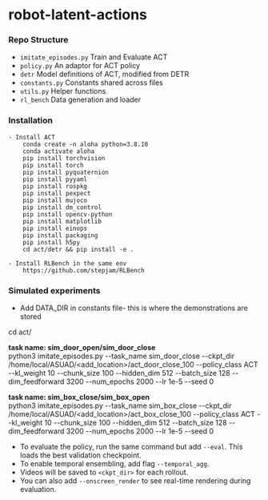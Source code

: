 # robot-latent-actions

### Repo Structure
- ``imitate_episodes.py`` Train and Evaluate ACT
- ``policy.py`` An adaptor for ACT policy
- ``detr`` Model definitions of ACT, modified from DETR
- ``constants.py`` Constants shared across files
- ``utils.py`` Helper functions
- ``rl_bench`` Data generation and loader

### Installation

    - Install ACT
        conda create -n aloha python=3.8.10
        conda activate aloha
        pip install torchvision
        pip install torch
        pip install pyquaternion
        pip install pyyaml
        pip install rospkg
        pip install pexpect
        pip install mujoco
        pip install dm_control
        pip install opencv-python
        pip install matplotlib
        pip install einops
        pip install packaging
        pip install h5py
        cd act/detr && pip install -e .

    - Install RLBench in the same env
        https://github.com/stepjam/RLBench


### Simulated experiments

- Add DATA_DIR in constants file- this is where the demonstrations are stored
  
cd act/

**task name: sim_door_open/sim_door_close**  
python3  imitate_episodes.py --task_name sim_door_close --ckpt_dir /home/local/ASUAD/<add_location>/act_door_close_100 --policy_class ACT --kl_weight 10 --chunk_size 100 --hidden_dim 512 --batch_size 128 --dim_feedforward 3200 --num_epochs 2000  --lr 1e-5 --seed 0

**task name: sim_box_close/sim_box_open**   
python3  imitate_episodes.py --task_name sim_box_close --ckpt_dir /home/local/ASUAD/<add_location>/act_box_close_100 --policy_class ACT --kl_weight 10 --chunk_size 100 --hidden_dim 512 --batch_size 128 --dim_feedforward 3200 --num_epochs 2000  --lr 1e-5 --seed 0

- To evaluate the policy, run the same command but add ``--eval``. This loads the best validation checkpoint.
- To enable temporal ensembling, add flag ``--temporal_agg``.
- Videos will be saved to ``<ckpt_dir>`` for each rollout.
- You can also add ``--onscreen_render`` to see real-time rendering during evaluation.